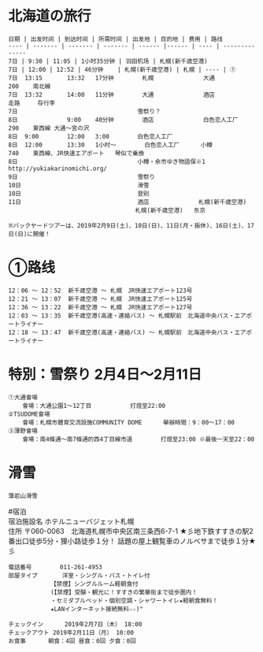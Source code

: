# 北海道の旅行

	日期 | 出发时间 | 到达时间 | 所需时间 | 出发地 | 目的地 | 费用 | 路线
	---- | ------- | ------- | ------- | ------ |------ | ---- | --------------
	7日 | 9:30 | 11:05 | 1小时35分钟 | 羽田机场 | 札幌(新千歳空港) 
	7日 | 12:00 | 12:52 | 46分钟	 | 札幌(新千歳空港) | 札幌 | ---- | ①	
	7日	13:15		13:32	17分钟	    札幌	            大通	             200	南北線	
	7日	13:32		14:00	11分钟	    大通	            酒店		                走路	   存行李
	7日					                雪祭り？							    		
	8日		        9:00    40分钟	    酒店	            白色恋人工厂	     290	東西線	大通～宮の沢
	8日	9:00		12:00	3:00	    白色恋人工厂				
	8日	12:00		13:30	1小时～	    白色恋人工厂	    小樽	             740	東西線、JR快速エアポート	琴似で乗換
	8日				                	小樽・余市ゆき物語保※1				http://yukiakarinomichi.org/				              					
	9日				                    雪祭り				
	10日					                滑雪				
	10日					                登别				
	11日					                酒店	            札幌(新千歳空港)			
						                札幌(新千歳空港)	东京			
										
	※バックヤードツアーは、2019年2月9日(土)、10日(日)、11日(月・振休)、16日(土)、17日(日)に開催！		
	
  # ①路线
	12：06 ～ 12：52  新千歳空港 ～ 札幌　JR快速エアポート123号
	12：21 ～ 13：07  新千歳空港 ～ 札幌　JR快速エアポート125号
	12：36 ～ 13：22  新千歳空港 ～ 札幌　JR快速エアポート127号
	12：03 ～ 13：35  新千歳空港(高速・連絡バス) ～ 札幌駅前　北海道中央バス・エアポートライナー
	12：18 ～ 13：47  新千歳空港(高速・連絡バス) ～ 札幌駅前　北海道中央バス・エアポートライナー
	
  # 特別：雪祭り		2月4日～2月11日			
	①大通會場					
		會場：大通公園1～12丁目			打燈至22:00	
	②TSUDOME會場					
		會場：札幌市體育交流設施COMMUNITY DOME		舉辦時間：9：00～17：00
	③薄野會場					
		會場：南4條通～南7條通的西4丁目線市道		打燈至23:00 ※最後一天至22：00
	
  # 滑雪
	藻岩山滑雪
	
  #宿泊						
	宿泊施設名	ホテルニューバジェット札幌				
	住所		    〒060-0063　北海道札幌市中央区南三条西6-7-1
	            ★彡地下鉄すすきの駅2番出口徒歩5分・狸小路徒歩１分！
	            話題の屋上観覧車のノルベサまで徒歩１分★彡
													
	電話番号		011-261-4953				
	部屋タイプ		洋室・シングル・バス・トイレ付
	            【禁煙】シングルルーム軽朝食付
	            (【禁煙】受験・観光に！すすきの繁華街まで徒歩圏内！
	            ・セミダブルベッド・個別空調・シャワートイレ★軽朝食無料！
	            ★LANインターネット接続無料☆☆)"			
							
	チェックイン		2019年2月7日（木） 18:00				
	チェックアウト	2019年2月11日（月） 10:00				
	お食事　　	朝食：4回 昼食：0回 夕食：0回			
